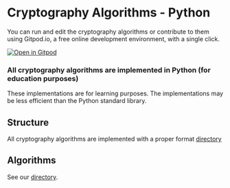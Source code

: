 # Cryptography Algorithms - Python

You can run and edit the cryptography algorithms or contribute to them using Gitpod.io, a free online development environment, with a single click.

[![Open in Gitpod](https://gitpod.io/button/open-in-gitpod.svg)](https://a0db9ed9-5582-438e-9c51-f127d7877261.ws-us02.gitpod.io/#/workspace/Python)


### All cryptography algorithms are implemented in Python (for education purposes)
These implementations are for learning purposes. The implementations may be less efficient than the Python standard library.

## Structure
All cryptography algorithms are implemented with a proper format [directory](STRUCTURE.py)

## Algorithms
See our [directory](DIRECTORY.md).
